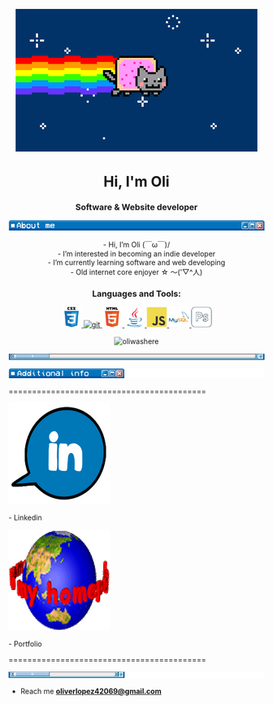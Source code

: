 <p align="center">
  <img src="https://github.com/Oliwashere/pruebasreadme/blob/main/ezgif-1-b6b58f836f.gif" />
</p>

<h1 align="center">Hi, I'm Oli</h1>
<h3 align="center">Software & Website developer</h3>

<p align="center">
  <img src="https://github.com/Oliwashere/pruebasreadme/blob/main/Sin%20t%C3%ADtulo-1.png" />
</p>
<p align="center">
-  Hi, I’m Oli (￣ω￣)/
<br>-  I’m interested in becoming an indie developer
<br>-  I’m currently learning software and web developing
<br>-  Old internet core enjoyer 	☆ ～('▽^人)
</p>

<h3 align="center">Languages and Tools:</h3>
<p align="center"> <a href="https://www.w3schools.com/css/" target="_blank" rel="noreferrer"> <img src="https://raw.githubusercontent.com/devicons/devicon/master/icons/css3/css3-original-wordmark.svg" alt="css3" width="40" height="40"/> </a> <a href="https://git-scm.com/" target="_blank" rel="noreferrer"> <img src="https://www.vectorlogo.zone/logos/git-scm/git-scm-icon.svg" alt="git" width="40" height="40"/> </a> <a href="https://www.w3.org/html/" target="_blank" rel="noreferrer"> <img src="https://raw.githubusercontent.com/devicons/devicon/master/icons/html5/html5-original-wordmark.svg" alt="html5" width="40" height="40"/> </a> <a href="https://www.java.com" target="_blank" rel="noreferrer"> <img src="https://raw.githubusercontent.com/devicons/devicon/master/icons/java/java-original.svg" alt="java" width="40" height="40"/> </a> <a href="https://developer.mozilla.org/en-US/docs/Web/JavaScript" target="_blank" rel="noreferrer"> <img src="https://raw.githubusercontent.com/devicons/devicon/master/icons/javascript/javascript-original.svg" alt="javascript" width="40" height="40"/> </a> <a href="https://www.mysql.com/" target="_blank" rel="noreferrer"> <img src="https://raw.githubusercontent.com/devicons/devicon/master/icons/mysql/mysql-original-wordmark.svg" alt="mysql" width="40" height="40"/> </a> <a href="https://www.photoshop.com/en" target="_blank" rel="noreferrer"> <img src="https://raw.githubusercontent.com/devicons/devicon/master/icons/photoshop/photoshop-line.svg" alt="photoshop" width="40" height="40"/> </a> </p>

<p align="center"><img align="center" src="https://github-readme-stats.vercel.app/api/top-langs?username=oliwashere&show_icons=true&locale=en&layout=compact" alt="oliwashere" /></p>

<p align="center">
  <img src="https://github.com/Oliwashere/pruebasreadme/blob/main/Sin%20t%C3%ADtulo-2.png" />
</p>

<p align="center">
  <img src="https://github.com/Oliwashere/pruebasreadme/blob/main/Additionalinfo.png" />
</p>
==========================================
<p align="left">
  <img src="https://github.com/Oliwashere/pruebasreadme/blob/main/linkedin.gif"width="200" height="200" />
</p>
- Linkedin
<p align="left">
  <img src="https://github.com/Oliwashere/pruebasreadme/blob/main/ezgif-4-6b49d34662.gif" width="200" height="200"/>
</p>
- Portfolio

==========================================

<p align="center">
  <img src="https://github.com/Oliwashere/pruebasreadme/blob/main/Bottom2.png" />
</p>

- Reach me **oliverlopez42069@gmail.com**
